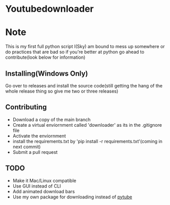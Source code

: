 # Youtubedownloader

# Note
This is my first full python script I(Sky) am bound to mess up somewhere or do practices that are bad so if you're better at python go ahead to contribute(look below for information)

## Installing(Windows Only)
Go over to releases and install the source code(still getting the hang of the whole release thing so give me two or three releases)
## Contributing
- Download a copy of the main branch
- Create a virtual enviornment called 'downloader' as its in the .gitignore file
- Activate the enviornment
- install the requirements.txt by 'pip install -r requirements.txt'(coming in next commit)
- Submit a pull request

## TODO
- Make it Mac/Linux compatible
- Use GUI instead of CLI
- Add animated download bars
- Use my own package for downloading instead of [pytube](https://github.com/pytube/pytube)
